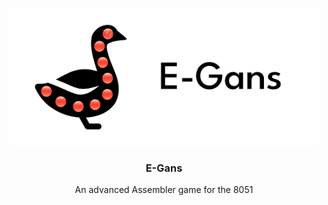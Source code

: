 <p align="center">
  <img alt="E-Gans Logo" src="./media/E-Gans Logo.svg" height="220" />
  <h3 align="center">E-Gans</h3>
  <p align="center">An advanced Assembler game for the 8051</p>
</p>
